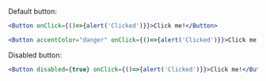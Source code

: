 Default button:

```jsx harmony
<Button onClick={()=>{alert('Clicked')}}>Click me!</Button>  
```

```jsx harmony
<Button accentColor="danger" onClick={()=>{alert('Clicked')}}>Click me!</Button>  
```

Disabled button:
```jsx harmony
<Button disabled={true} onClick={()=>{alert('Clicked')}}>Click me!</Button>  
```